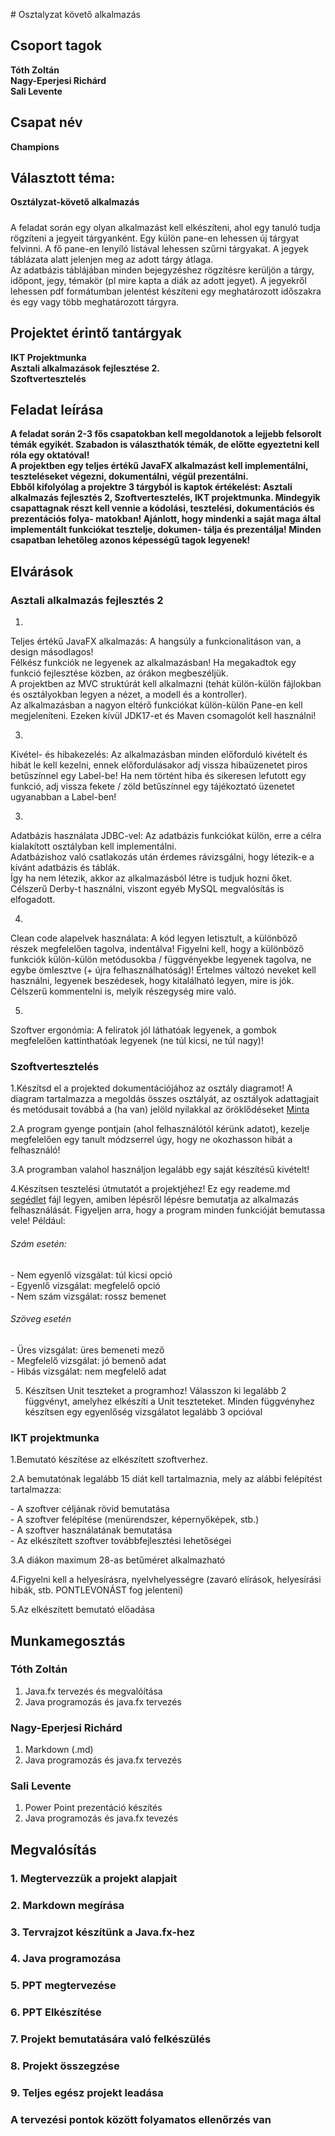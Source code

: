 \# Osztalyzat követő alkalmazás 

Csoport tagok
-------------

**Tóth Zoltán**  
**Nagy-Eperjesi Richárd**  
**Sali Levente**  
####

Csapat név
----------

**Champions**

Választott téma:
----------------

**Osztályzat-követő alkalmazás**  

##### 
A feladat során egy olyan alkalmazást kell elkészíteni, ahol egy tanuló tudja rögzíteni a jegyeit tárgyanként. 
Egy külön pane-en lehessen új tárgyat felvinni. A fő pane-en lenyíló listával lehessen szűrni tárgyakat. A jegyek táblázata alatt jelenjen meg az adott tárgy átlaga.  
Az adatbázis táblájában minden bejegyzéshez rögzítésre kerüljön a tárgy, időpont, jegy, témakör (pl mire kapta a diák az adott jegyet). A jegyekről lehessen pdf formátumban jelentést készíteni egy meghatározott időszakra és egy vagy több meghatározott tárgyra.

####

Projektet érintő tantárgyak
---------------------------

**IKT Projektmunka**  
**Asztali alkalmazások fejlesztése 2.**  
**Szoftvertesztelés**  
####

Feladat leírása
---------------

**A feladat során 2-3 fős csapatokban kell megoldanotok a lejjebb felsorolt témák egyikét. Szabadon is választhatók témák, de előtte egyeztetni kell róla egy oktatóval!  
A projektben egy teljes értékű JavaFX alkalmazást kell implementálni, teszteléseket végezni, dokumentálni, végül prezentálni.  
Ebből kifolyólag a projektre 3 tárgyból is kaptok értékelést: Asztali alkalmazás fejlesztés 2, Szoftvertesztelés, IKT projektmunka. Mindegyik csapattagnak részt kell vennie a kódolási, tesztelési, dokumentációs és prezentációs folya- matokban! Ajánlott, hogy mindenki a saját maga által implementált funkciókat tesztelje, dokumen- tálja és prezentálja! Minden csapatban lehetőleg azonos képességű tagok legyenek!**  
####

Elvárások
---------

### **Asztali alkalmazás fejlesztés 2**

1.
  Teljes értékű JavaFX alkalmazás: A hangsúly a funkcionalitáson van, a design másodlagos!  
  Félkész funkciók ne legyenek az alkalmazásban! Ha megakadtok egy funkció fejlesztése közben, az órákon megbeszéljük.  
  A projektben az MVC struktúrát kell alkalmazni (tehát külön-külön fájlokban és osztályokban legyen a nézet, a modell és a kontroller).  
  Az alkalmazásban a nagyon eltérő funkciókat külön-külön Pane-en kell megjeleníteni. Ezeken kívül JDK17-et és Maven csomagolót kell használni!
  
3.
  Kivétel- és hibakezelés: Az alkalmazásban minden előforduló kivételt és hibát le kell kezelni, ennek előfordulásakor adj vissza hibaüzenetet piros betűszínnel egy Label-be! Ha nem történt hiba és sikeresen lefutott egy funkció, adj vissza fekete / zöld betűszínnel egy tájékoztató üzenetet ugyanabban a Label-ben!
  
3.
  Adatbázis használata JDBC-vel: Az adatbázis funkciókat külön, erre a célra kialakított osztályban kell implementálni.  
  Adatbázishoz való csatlakozás után érdemes rávizsgálni, hogy létezik-e a kívánt adatbázis és táblák.  
  Így ha nem létezik, akkor az alkalmazásból létre is tudjuk hozni őket. Célszerű Derby-t használni, viszont egyéb MySQL megvalósítás is elfogadott.
  
4. 
  Clean code alapelvek használata: A kód legyen letisztult, a különböző részek megfelelően tagolva, indentálva! Figyelni kell, hogy a különböző funkciók külön-külön metódusokba / függvényekbe legyenek tagolva, ne egybe ömlesztve (+ újra felhasználhatóság)! Értelmes változó neveket kell használni, legyenek beszédesek, hogy kitalálható legyen, mire is jók. Célszerű kommentelni is, melyik részegység mire való.
  
5.
  Szoftver ergonómia: A feliratok jól láthatóak legyenek, a gombok megfelelően kattinthatóak legyenek (ne túl kicsi, ne túl nagy)!
  

### **Szoftvertesztelés**

1.Készítsd el a projekted dokumentációjához az osztály diagramot! A diagram tartalmazza a megoldás összes osztályát, az osztályok adattagjait és metódusait továbbá a (ha van) jelöld nyilakkal az öröklődéseket [Minta](https://www.drawio.com/assets/img/blog/class-diagram-example.png)
  
2.A program gyenge pontjain (ahol felhasználótól kérünk adatot), kezelje megfelelően egy tanult módzserrel úgy, hogy ne okozhasson hibát a felhasználó!
  
3.A programban valahol használjon legalább egy saját készítésű kivételt!
  
4.Készítsen tesztelési útmutatót a projektjéhez! Ez egy reademe.md [segédlet](https://en.wikipedia.org/wiki/Markdown) fájl legyen, amiben lépésről lépésre bemutatja az alkalmazás felhasználását. Figyeljen arra, hogy a program minden funkcióját bemutassa vele! Például:
  

###### Szám esetén:

\- Nem egyenlő vizsgálat: túl kicsi opció  
\- Egyenlő vizsgálat: megfelelő opció  
\- Nem szám vizsgálat: rossz bemenet  

###### Szöveg esetén

\- Üres vizsgálat: üres bemeneti mező  
\- Megfelelő vizsgálat: jó bemenő adat  
\- Hibás vizsgálat: nem megfelelő adat  
  
5.  Készítsen Unit teszteket a programhoz! Válasszon ki legalább 2 függvényt, amelyhez elkészíti a Unit teszteteket. Minden függvényhez készítsen egy egyenlőség vizsgálatot legalább 3 opcióval
  

### **IKT projektmunka**

1.Bemutató készítése az elkészített szoftverhez.
  
2.A bemutatónak legalább 15 diát kell tartalmaznia, mely az alábbi felépítést tartalmazza:
  
\- A szoftver céljának rövid bemutatása  
\- A szoftver felépítése (menürendszer, képernyőképek, stb.)  
\- A szoftver használatának bemutatása  
\- Az elkészített szoftver továbbfejlesztési lehetőségei  
  
3.A diákon maximum 28-as betűméret alkalmazható
  
4.Figyelni kell a helyesírásra, nyelvhelyességre (zavaró elírások, helyesírási hibák, stb. PONTLEVONÁST fog jelenteni)
  
5.Az elkészített bemutató előadása
  

  
####

Munkamegosztás
--------------

### **Tóth Zoltán**

1.  Java.fx tervezés és megvalóítása
2.  Java programozás és java.fx tervezés

### **Nagy-Eperjesi Richárd**

1.  Markdown (.md)
2.  Java programozás és java.fx tervezés

### **Sali Levente**

1.  Power Point prezentáció készítés
2.  Java programozás és java.fx tevezés

####

Megvalósítás
------------

### **1\. Megtervezzük a projekt alapjait**

### **2\. Markdown megírása**

### **3\. Tervrajzot készítünk a Java.fx-hez**

### **4\. Java programozása**

### **5\. PPT megtervezése**

### **6\. PPT Elkészítése**

### **7\. Projekt bemutatására való felkészülés**

### **8\. Projekt összegzése**

### **9\. Teljes egész projekt leadása**

### **A tervezési pontok között folyamatos ellenőrzés van**

